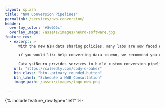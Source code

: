 ```yaml
---
layout: splash
title: "NWB Conversion Pipelines"
permalink: /services/nwb-conversion/
header:
  overlay_color: "#5e616c"
  overlay_image: /assets/images/neuro-software.jpg
feature_row:
  - excerpt: >
      With the new NIH data sharing policies, many labs are now faced with a new challenge of standardizing and publishing the data from their experiments. For maximum compliance and reusability, we recommend the Neurodata Without Borders (NWB) standard and the DANDI Archive. Using NWB is fully compatible with DANDI, ensures that all data is stored with sufficient metadata for reanalysis, and allows your data to be part of a large ecosystem of analysis and visualization tools and platforms that facilitate reuse.

      If you would like help converting data to NWB, we recommend you consult the NWB conversion guide. You are also encouraged to schedule a free consultation with our team so we determine how you might be able to use NeuroConv and other open source tools. 

      CatalystNeuro provides services to build custom conversion pipelines, which generally costs somewhere between $20,000 and $40,000, depending on the sophistication of the conversion and level of development required.
    url: "https://calendly.com/cody-c-baker"
    btn_class: "btn--primary rounded-button"
    btn_label: "Schedule a NWB Consultation"
    image_path: /assets/images/logo_nwb.png

---
```

{% include feature_row type="left" %}
